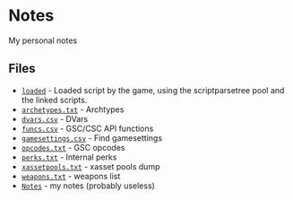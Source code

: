 # Notes

My personal notes

## Files

- [`loaded`](loaded/) - Loaded script by the game, using the scriptparsetree pool and the linked scripts.
- [`archetypes.txt`](archetypes.txt) - Archtypes
- [`dvars.csv`](dvars.csv) - DVars
- [`funcs.csv`](funcs.csv) - GSC/CSC API functions
- [`gamesettings.csv`](gamesettings.csv) - Find gamesettings
- [`opcodes.txt`](opcodes.txt) - GSC opcodes
- [`perks.txt`](perks.txt) - Internal perks
- [`xassetpools.txt`](xassetpools.txt) - xasset pools dump
- [`weapons.txt`](weapons.txt) - weapons list
- [`Notes`](notes.md) - my notes (probably useless)

